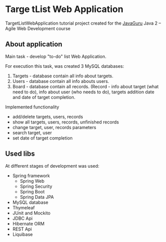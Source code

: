 # Targe tList Web Application

TargetListWebApplication tutorial project created for the [JavaGuru](https://javaguru.lv/) Java 2 – Agile Web Development course

## About application
Main task - develop "to-do" list Web Application.

For execution this task, was created 3 MySQL databases:
1) Targets - database contain all info about targets.
2) Users - database contain all info abouts users.
3) Board - database contain all records. (Record - info about target (what need to do), info about user (who needs to do), targets addition date and date of target completion.

Implemented functionality

* add/delete targets, users, records
* show all targets, users, records, unfinished records
* change target, user, records parameters
* search target, user
* set date of target completion
 
## Used libs

At different stages of development was used:

* Spring framework
  * Spring Web
  * Spring Security
  * Spring Boot 
  * Spring Data JPA  
* MySQL database
* Thymeleaf  
* JUnit and Mockito  
* JDBC Api
* Hibernate ORM
* REST Api
* Liquibase
